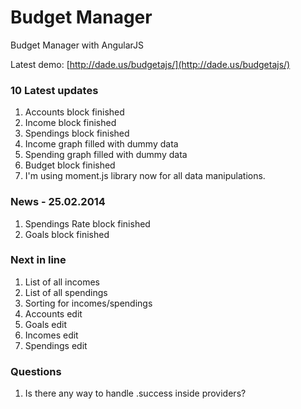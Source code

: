 Budget Manager
==============

Budget Manager with AngularJS

Latest demo: [http://dade.us/budgetajs/](http://dade.us/budgetajs/)

### 10 Latest updates
1. Accounts block finished
2. Income block finished
3. Spendings block finished
4. Income graph filled with dummy data
5. Spending graph filled with dummy data
6. Budget block finished
7. I'm using moment.js library now for all data manipulations.


### News - 25.02.2014
1. Spendings Rate block finished
2. Goals block finished

### Next in line
1. List of all incomes
2. List of all spendings
3. Sorting for incomes/spendings
4. Accounts edit
5. Goals edit
6. Incomes edit
7. Spendings edit

### Questions

1. Is there any way to handle .success inside providers?



